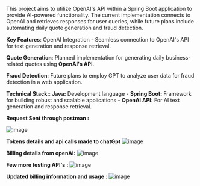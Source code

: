 This project aims to utilize OpenAI's API within a Spring Boot application to provide AI-powered functionality. The current implementation connects to OpenAI and retrieves responses for user queries, while future plans include automating daily quote generation and fraud detection.

**Key Features**: OpenAI Integration - Seamless connection to OpenAI's API for text generation and response retrieval.

**Quote Generation**: Planned implementation for generating daily business-related quotes using **OpenAI's API**.

**Fraud Detection**: Future plans to employ GPT to analyze user data for fraud detection in a web application.

**Technical Stack:**: **Java:** Development language - **Spring Boot:** Framework for building robust and scalable applications - **OpenAI API:** For AI text generation and response retrieval.

**Request Sent through postman :**

![image](https://github.com/Saravananb15/SpringBootAiWithOpenAI/assets/63905051/02d81ea8-dc30-4bbd-947b-8a608b7fb9a4)


**Tokens details and api calls made to chatGpt**
![image](https://github.com/Saravananb15/SpringBootAiWithOpenAI/assets/63905051/65012b85-8a26-454a-a7b4-caccbae26358)


**Billing details from openAi:**
![image](https://github.com/Saravananb15/SpringBootAiWithOpenAI/assets/63905051/900c685d-988a-492e-a386-46d0a310df24)


**Few more testing API's** :
![image](https://github.com/Saravananb15/SpringBootAiWithOpenAI/assets/63905051/0399d529-386d-49d6-acfe-1bd504d57418)

**Updated billing information and usage** :
![image](https://github.com/Saravananb15/SpringBootAiWithOpenAI/assets/63905051/f97c28c7-7e81-42fb-992f-cd29bfb60079)




